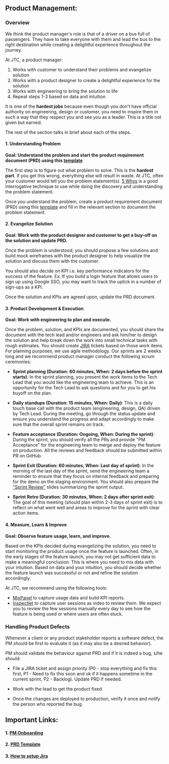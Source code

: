 ## Product Management:

### Overview

We think the product manager's role is that of a driver on a bus full of passengers. They have to take everyone with them and lead the bus to the right destination while creating a delightful experience throughout the journey.

At JTC, a product manager:

1. Works with customer to understand their problems and evangelize solution
2. Works with a product designer to create a delightful experience for the solution
3. Works with engineering to bring the solution to life
4. Repeat steps 1-3 based on data and intuition

It is one of the **hardest jobs** because even though you don't have official authority on engineering, design or customer, you need to inspire them in such a way that they respect you and see you as a leader. This is a title not given but earned.

The rest of the section talks in brief about each of the steps.

#### 1. Understanding Problem

**Goal: Understand the problem and start the product requirement document (PRD) using this [template](https://github.com/jalantechnologies/handbook/blob/main/product-management/PRD%20Template.md)**

The first step is to figure out what problem to solve. This is the **hardest part**. If you get this wrong, everything else will result in waste. At JTC, often your customer would tell you the problem statement(s). [5 Whys](https://en.wikipedia.org/wiki/Five_whys) is a good interrogative technique to use while doing the discovery and understanding the problem statement.

Once you understand the problem, create a product requirement document (PRD) using this [template](https://github.com/jalantechnologies/handbook/blob/main/product-management/PRD%20Template.md) and fill in the relevant section to document the problem statement.

#### 2. Evangelize Solution

**Goal: Work with the product designer and customer to get a buy-off on the solution and update PRD.**

Once the problem is understood, you should propose a few solutions and build mock wireframes with the product designer to help visualize the solution and discuss them with the customer.

You should also decide on KPI i.e. key performance indicators for the success of the feature. Ex: If you build a login feature that allows users to sign up using Google SSO, you may want to track the uptick in a number of sign-ups as a KPI.

Once the solution and KPIs are agreed upon, update the PRD document.

#### 3. Product Development & Execution

**Goal: Work with engineering to plan and execute.**

Once the problem, solution, and KPIs are documented, you should share the document with the tech lead and/or engineers and ask him/her to design the solution and help break down the work into small technical tasks with rough estimates. You should create [JIRA](https://www.atlassian.com/software/jira) tickets based on those work items. For planning purposes, we use agile methodology. Our sprints are 2 weeks long and we recommend product manager conduct the following scrum ceremonies:

-   **Sprint planning (Duration: 60 minutes, When: 2 days before the sprint starts)**: In the sprint planning, you present the work items to the Tech Lead that you would like the engineering team to achieve. This is an opportunity for the Tech Lead to ask questions and for you to get his buyoff on the plan.

-   **Daily standups (Duration: 15 minutes, When: Daily)**: This is a daily touch base call with the product team (engineering, design, QA) driven by Tech Lead. During the meeting, go through the status update and ensure you understand the progress and adapt accordingly to make sure that the overall sprint remains on track. 

- **Feature acceptance (Duration: Ongoing, When: During the sprint)**: During the sprint, you should verify all the PRs and provide "PM Acceptance" for the engineering team to merge and deploy the feature on production. All the reviews and feedback should be submitted within PR on GitHub. 

-   **Sprint Exit (Duration: 60 minutes, When: Last day of sprint)**: In the morning of the last day of the sprint, send the engineering team a reminder to ensure that they focus on internal feedback and preparing for the demo on the staging environment. You should also prepare the ["Sprint Review"](https://jalantechnology.sharepoint.com/:p:/s/JTC/Ea0gpWXBwy1LixBUfPo2qNYBrAaK3Ju07bgEkjCbQhZVag?e=1R2YK8) slides summarizing the sprint output.

-   **Sprint Retro (Duration: 30 minutes, When: 2 days after sprint exit)**: The goal of this meeting (should plan within 2-3 days of sprint exit) is to reflect on what went well and areas to improve for the sprint with clear action items.

#### 4. Measure, Learn & Improve

**Goal: Observe feature usage, learn, and improve.**

Based on the KPIs decided during evangelizing the solution, you need to start monitoring the product usage once the feature is launched. Often, in the early stages of the feature launch, you may not get sufficient data to make a meaningful conclusion. This is where you need to mix data with your intuition. Based on data and your intuition, you should decide whether the feature launch was successful or not and refine the solution accordingly.

At JTC, we recommend using the following tools:

-   [MixPanel](https://mixpanel.com/) to capture usage data and build KPI reports.
-   [Inspectlet](https://www.inspectlet.com/) to capture user sessions as video to review them. We expect you to review the few sessions manually every day to see how the feature is being used or where users are often stuck.

### Handling Product Defects

Whenever a client or any product stakeholder reports a software defect, the PM should be first to evaluate it (as it may also be a desired behavior).

PM should validate the behaviour against PRD and if it is indeed a bug, s/he should:

-   File a JIRA ticket and assign priority (P0 - stop everything and fix this first, P1 - Need to fix this soon and ok if it happens sometime in the current sprint, P2 - Backlog). Update PRD if needed.

-   Work with the lead to get the product fixed

-   Once the changes are deployed to production, verify it once and notify the person who reported the bug.

## Important Links:

#### 1. [PM Onboarding](https://github.com/jalantechnologies/handbook/blob/main/product-management/onboarding.md)
#### 2. [PRD Template](https://github.com/jalantechnologies/handbook/blob/main/product-management/PRD%20Template.md)
#### 3. [How to setup Jira](https://jalantechnology-my.sharepoint.com/:w:/g/personal/mohit_jalantechnologies_com/EQzTc5JKxuxPjFvgo8nz_skByByJoRKT_qHZwHuYgHcWrA)

